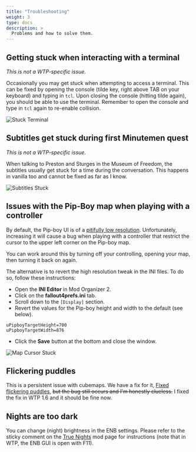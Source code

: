 ```yaml
---
title: "Troubleshooting"
weight: 3
type: docs
description: >
  Problems and how to solve them.
---
```


## Getting stuck when interacting with a terminal

*This is not a WTP-specific issue.*

Occasionally you may get stuck when attempting to access a terminal. This can be fixed by opening the console (tilde key, right above TAB on your keyboard) and typing in `tcl`. Upon closing the console (hitting tilde again), you should be able to use the terminal. Remember to open the console and type in `tcl` again to re-enable collision.

![Stuck Terminal](/Pictures/wtp/appendix/stuck-terminal.jpg)

## Subtitles get stuck during first Minutemen quest

*This is not a WTP-specific issue.*

When talking to Preston and Sturges in the Museum of Freedom, the subtitles usually get stuck for a time during the conversation. This happens in vanilla too and cannot be fixed as far as I know.

![Subtitles Stuck](/Pictures/wtp/appendix/subtitles-stuck.jpg)

## Issues with the Pip-Boy map when playing with a controller

By default, the Pip-boy UI is of a [pitifully low resolution](https://staticdelivery.nexusmods.com/mods/1151/images/48758/48758-1609598190-107962601.jpeg). Unfortunately, increasing it will cause a bug when playing with a controller that restrict the cursor to the upper left corner on the Pip-boy map.

You can work around this by turning off your controlling, opening your map, then turning it back on again.

The alternative is to revert the high resolution tweak in the INI files. To do so, follow these instructions:

- Open the **INI Editor** in Mod Organizer 2.
- Click on the **fallout4prefs.ini** tab.
- Scroll down to the `[Display]` section.
- Revert the values for the Pip-boy height and width to the default (see below).

```
uPipboyTargetHeight=700
uPipboyTargetWidth=876
```

- Click the **Save** button at the bottom and close the window.

![Map Cursor Stuck](/Pictures/wtp/appendix/map-gamepad.jpg)

## Flickering puddles

This is a persistent issue with cubemaps. We have a fix for it, [Fixed flickering puddles](https://www.nexusmods.com/fallout4/mods/46787), ~~but the bug still occurs and I'm honestly clueless.~~ I fixed the fix in WTP 1.6 and it should be fine now.

## Nights are too dark

You can change (night) brightness in the ENB settings. Please refer to the sticky comment on the [True Nights](https://www.nexusmods.com/fallout4/mods/9253?tab=posts) mod page for instructions (note that in WTP, the ENB GUI is open with F11).